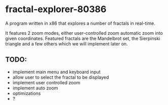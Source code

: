 # fractal-explorer-80386
A program written in x86 that explores a number of fractals in real-time. 

It features 2 zoom modes, either user-controlled zoom automatic zoom into given coordinates.
Featured fractals are the Mandelbrot set, the Sierpinski triangle and a few others which we will implement later on.



## TODO:
- implement main menu and keyboard input
- allow user to select the fractal to be displayed
- implement user controlled zoom
- implement auto zoom
- optimizations
- ?
